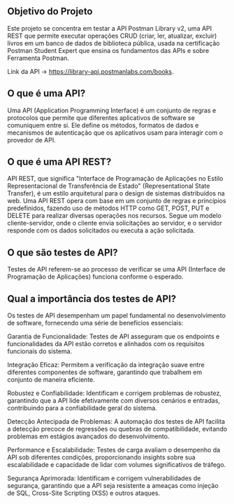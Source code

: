 ## Objetivo do Projeto
Este projeto se concentra em testar a API Postman Library v2, uma API REST que permite executar operações CRUD (criar, ler, atualizar, excluir) livros em um banco de dados de biblioteca pública, 
usada na certificação Postman Student Expert que ensina os fundamentos das APIs e sobre Ferramenta Postman. 

Link da API -> https://library-api.postmanlabs.com/books.

## O que é uma API?

Uma API (Application Programming Interface) é um conjunto de regras e protocolos que permite que diferentes aplicativos de software se comuniquem entre si.
Ele define os métodos, formatos de dados e mecanismos de autenticação que os aplicativos usam para interagir com o provedor de API.

## O que é uma API REST?

API REST, que significa "Interface de Programação de Aplicações no Estilo Representacional de Transferência de Estado" (Representational State Transfer),
é um estilo arquitetural para o design de sistemas distribuídos na web.
Uma API REST opera com base em um conjunto de regras e princípios predefinidos, fazendo uso de métodos HTTP como GET, POST, PUT e DELETE para realizar diversas operações nos recursos. 
Segue um modelo cliente-servidor, onde o cliente envia solicitações ao servidor, e o servidor responde com os dados solicitados ou executa a ação solicitada.

## O que são testes de API?

Testes de API referem-se ao processo de verificar se uma API (Interface de Programação de Aplicações) funciona conforme o esperado.

## Qual a importância dos testes de API?

Os testes de API desempenham um papel fundamental no desenvolvimento de software, fornecendo uma série de benefícios essenciais:

Garantia de Funcionalidade: Testes de API asseguram que os endpoints e funcionalidades da API estão corretos e alinhados com os requisitos funcionais do sistema.

Integração Eficaz: Permitem a verificação da integração suave entre diferentes componentes de software, garantindo que trabalhem em conjunto de maneira eficiente.

Robustez e Confiabilidade: Identificam e corrigem problemas de robustez, garantindo que a API lide efetivamente com diversos cenários e entradas, contribuindo para a confiabilidade geral do sistema.

Detecção Antecipada de Problemas: A automação dos testes de API facilita a detecção precoce de regressões ou quebras de compatibilidade, evitando problemas em estágios avançados do desenvolvimento.

Performance e Escalabilidade: Testes de carga avaliam o desempenho da API sob diferentes condições, proporcionando insights sobre sua escalabilidade e capacidade de lidar com volumes significativos de tráfego.

Segurança Aprimorada: Identificam e corrigem vulnerabilidades de segurança, garantindo que a API seja resistente a ameaças como injeção de SQL, Cross-Site Scripting (XSS) e outros ataques.